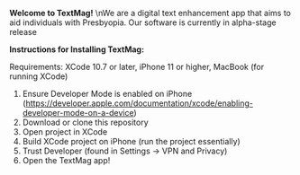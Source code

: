 **Welcome to TextMag!**
\nWe are a digital text enhancement app that aims to aid individuals with Presbyopia. Our software is currently in alpha-stage release

**Instructions for Installing TextMag:**

Requirements: XCode 10.7 or later, iPhone 11 or higher, MacBook (for running XCode)

1. Ensure Developer Mode is enabled on iPhone (https://developer.apple.com/documentation/xcode/enabling-developer-mode-on-a-device)
2. Download or clone this repository
3. Open project in XCode
4. Build XCode project on iPhone (run the project essentially)
5. Trust Developer (found in Settings -> VPN and Privacy)
6. Open the TextMag app!
